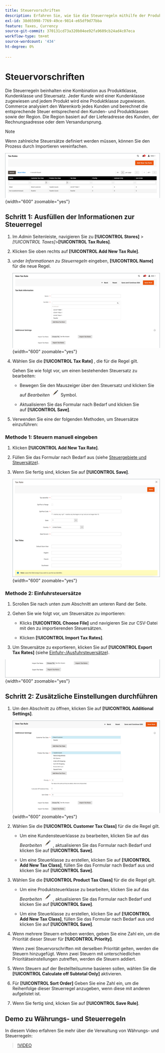 ```yaml
---
title: Steuervorschriften
description: Erfahren Sie, wie Sie die Steuerregeln mithilfe der Produktklasse, der Kundenklasse und des Steuersatzes definieren.
exl-id: 38d65998-7769-49ce-9814-e65df9d77bba
feature: Taxes, Currency
source-git-commit: 370131cd73a320b04ee92fa9609cb24ad4c07eca
workflow-type: tm+mt
source-wordcount: '434'
ht-degree: 0%

---
```


# Steuervorschriften

Die Steuerregeln beinhalten eine Kombination aus Produktklasse, Kundenklasse und Steuersatz. Jeder Kunde wird einer Kundenklasse zugewiesen und jedem Produkt wird eine Produktklasse zugewiesen. Commerce analysiert den Warenkorb jedes Kunden und berechnet die entsprechende Steuer entsprechend den Kunden- und Produktklassen sowie der Region. Die Region basiert auf der Lieferadresse des Kunden, der Rechnungsadresse oder dem Versandursprung.

>[!NOTE]
>
>Wenn zahlreiche Steuersätze definiert werden müssen, können Sie den Prozess durch Importieren vereinfachen.

![Steuervorschriften](./assets/tax-rules.png){width="600" zoomable="yes"}

## Schritt 1: Ausfüllen der Informationen zur Steuerregel

1. Im _Admin_ Seitenleiste, navigieren Sie zu **[!UICONTROL Stores]** > _[!UICONTROL Taxes]_>**[!UICONTROL Tax Rules]**.

1. Klicken Sie oben rechts auf **[!UICONTROL Add New Tax Rule]**.

1. under _Informationen zu Steuerregeln_ eingeben, **[!UICONTROL Name]** für die neue Regel.

   ![Informationen zu Steuerregeln](./assets/tax-rule-information.png){width="600" zoomable="yes"}

1. Wählen Sie die **[!UICONTROL Tax Rate]** , die für die Regel gilt.

   Gehen Sie wie folgt vor, um einen bestehenden Steuersatz zu bearbeiten:

   - Bewegen Sie den Mauszeiger über den Steuersatz und klicken Sie auf _Bearbeiten_ ![Stiftsymbol](../assets/icon-edit-pencil.png) Symbol.

   - Aktualisieren Sie das Formular nach Bedarf und klicken Sie auf **[!UICONTROL Save]**.

1. Verwenden Sie eine der folgenden Methoden, um Steuersätze einzuführen:

### Methode 1: Steuern manuell eingeben

1. Klicken **[!UICONTROL Add New Tax Rate]**.

1. Füllen Sie das Formular nach Bedarf aus (siehe [Steuergebiete und Steuersätze](tax-zones-rates.md)).

1. Wenn Sie fertig sind, klicken Sie auf **[!UICONTROL Save]**.

   ![Neuer Steuersatz](./assets/tax-rate-create-new.png){width="600" zoomable="yes"}

### Methode 2: Einfuhrsteuersätze

1. Scrollen Sie nach unten zum Abschnitt am unteren Rand der Seite.

1. Gehen Sie wie folgt vor, um Steuersätze zu importieren:

   - Klicks **[!UICONTROL Choose File]** und navigieren Sie zur CSV-Datei mit den zu importierenden Steuersätzen.

   - Klicken **[!UICONTROL Import Tax Rates]**.

1. Um Steuersätze zu exportieren, klicken Sie auf **[!UICONTROL Export Tax Rates]** (siehe [Einfuhr-/Ausfuhrsteuersätze](../systems/data-transfer-tax-rates.md)).

![Einfuhr- und Ausfuhrsteuersätze](./assets/tax-rule-new-import-export.png){width="600" zoomable="yes"}

## Schritt 2: Zusätzliche Einstellungen durchführen

1. Um den Abschnitt zu öffnen, klicken Sie auf **[!UICONTROL Additional Settings]**.

   ![Zusätzliche Einstellungen für die Steuerregel](./assets/tax-class-additional-settings.png){width="600" zoomable="yes"}

1. Wählen Sie die **[!UICONTROL Customer Tax Class]** für die die Regel gilt.

   - Um eine Kundensteuerklasse zu bearbeiten, klicken Sie auf das _Bearbeiten_ ![Stiftsymbol](../assets/icon-edit-pencil.png) , aktualisieren Sie das Formular nach Bedarf und klicken Sie auf **[!UICONTROL Save]**.

   - Um eine Steuerklasse zu erstellen, klicken Sie auf **[!UICONTROL Add New Tax Class]**, füllen Sie das Formular nach Bedarf aus und klicken Sie auf **[!UICONTROL Save]**.

1. Wählen Sie die **[!UICONTROL Product Tax Class]** für die die Regel gilt.

   - Um eine Produktsteuerklasse zu bearbeiten, klicken Sie auf das _Bearbeiten_ ![Stiftsymbol](../assets/icon-edit-pencil.png) , aktualisieren Sie das Formular nach Bedarf und klicken Sie auf **[!UICONTROL Save]**.

   - Um eine Steuerklasse zu erstellen, klicken Sie auf **[!UICONTROL Add New Tax Class]**, füllen Sie das Formular nach Bedarf aus und klicken Sie auf **[!UICONTROL Save]**.

1. Wenn mehrere Steuern erhoben werden, geben Sie eine Zahl ein, um die Priorität dieser Steuer für **[!UICONTROL Priority]**.

   Wenn zwei Steuervorschriften mit derselben Priorität gelten, werden die Steuern hinzugefügt. Wenn zwei Steuern mit unterschiedlichen Prioritätseinstellungen zutreffen, werden die Steuern addiert.

1. Wenn Steuern auf der Bestellteilsumme basieren sollen, wählen Sie die **[!UICONTROL Calculate off Subtotal Only]** aktivieren.

1. Für **[!UICONTROL Sort Order]** Geben Sie eine Zahl ein, um die Reihenfolge dieser Steuerregel anzugeben, wenn diese mit anderen aufgelistet ist.

1. Wenn Sie fertig sind, klicken Sie auf **[!UICONTROL Save Rule]**.

## Demo zu Währungs- und Steuerregeln

In diesem Video erfahren Sie mehr über die Verwaltung von Währungs- und Steuerregeln:

>[!VIDEO](https://video.tv.adobe.com/v/343657/?quality=12)
